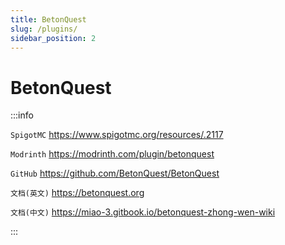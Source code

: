 ```yaml
---
title: BetonQuest
slug: /plugins/
sidebar_position: 2
---
```


# BetonQuest

:::info

`SpigotMC` https://www.spigotmc.org/resources/.2117

`Modrinth` https://modrinth.com/plugin/betonquest

`GitHub` https://github.com/BetonQuest/BetonQuest

`文档(英文)` https://betonquest.org

`文档(中文)` https://miao-3.gitbook.io/betonquest-zhong-wen-wiki

:::
